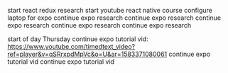 start react redux research
start youtube react native course
configure laptop for expo
continue expo research
continue expo research
continue expo research
continue expo research
continue expo research

start of day Thursday
continue expo tutorial vid: https://www.youtube.com/timedtext_video?ref=player&v=qSRrxpdMpVc&o=U&ar=1583371080061
continue expo tutorial vid
continue expo tutorial vid
